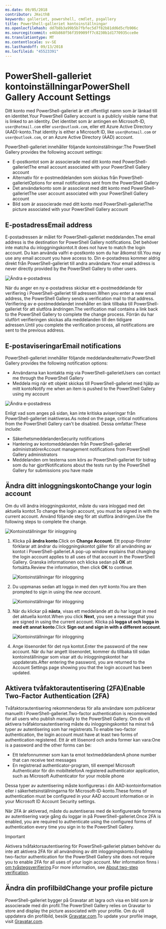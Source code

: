 ```yaml
---
ms.date: 09/05/2018
contributor: JKeithB
keywords: galleriet, powershell, cmdlet, psgallery
title: PowerShell-galleriet kontoinställningar
ms.openlocfilehash: dd7b8b3a99b5b7fbfec5d7f82b81dd6d5cfb906c
ms.sourcegitcommit: e46b868f56f359909ff7c8230b1d1770935cce0e
ms.translationtype: MT
ms.contentlocale: sv-SE
ms.lasthandoff: 09/13/2018
ms.locfileid: "45523391"
---
```

# <a name="powershell-gallery-account-settings"></a><span data-ttu-id="356da-103">PowerShell-galleriet kontoinställningar</span><span class="sxs-lookup"><span data-stu-id="356da-103">PowerShell Gallery Account Settings</span></span>

<span data-ttu-id="356da-104">Ditt konto med PowerShell-galleriet är ett offentligt namn som är länkad till en identitet.</span><span class="sxs-lookup"><span data-stu-id="356da-104">Your PowerShell Gallery account is a publicly visible name that is linked to an identity.</span></span> <span data-ttu-id="356da-105">Det identitet som är antingen en Microsoft-ID, `user@hotmail.com` eller `user@outlook.com`, eller ett Azure Active Directory (AAD)-konto.</span><span class="sxs-lookup"><span data-stu-id="356da-105">That identity is either a Microsoft ID, like `user@hotmail.com` or `user@outlook.com`, or an Azure Active Directory (AAD) account.</span></span>

<span data-ttu-id="356da-106">PowerShell-galleriet innehåller följande kontoinställningar:</span><span class="sxs-lookup"><span data-stu-id="356da-106">The PowerShell Gallery provides the following account settings:</span></span>

- <span data-ttu-id="356da-107">E-postkontot som är associerade med ditt konto med PowerShell-galleriet</span><span class="sxs-lookup"><span data-stu-id="356da-107">The email account associated with your PowerShell Gallery account</span></span>
- <span data-ttu-id="356da-108">Alternativ för e-postmeddelanden som skickas från PowerShell-galleriet</span><span class="sxs-lookup"><span data-stu-id="356da-108">Options for email notifications sent from the PowerShell Gallery</span></span>
- <span data-ttu-id="356da-109">Det användarkonto som är associerat med ditt konto med PowerShell-galleriet</span><span class="sxs-lookup"><span data-stu-id="356da-109">The user account associated with your PowerShell Gallery account</span></span>
- <span data-ttu-id="356da-110">Bild som är associerade med ditt konto med PowerShell-galleriet</span><span class="sxs-lookup"><span data-stu-id="356da-110">The picture associated with your PowerShell Gallery account</span></span>

## <a name="email-address"></a><span data-ttu-id="356da-111">E-postadress</span><span class="sxs-lookup"><span data-stu-id="356da-111">Email address</span></span>

<span data-ttu-id="356da-112">E-postadressen är målet för PowerShell-galleriet meddelanden.</span><span class="sxs-lookup"><span data-stu-id="356da-112">The email address is the destination for PowerShell Gallery notifications.</span></span> <span data-ttu-id="356da-113">Det behöver inte matcha du inloggningskontot.</span><span class="sxs-lookup"><span data-stu-id="356da-113">It does not have to match the login account.</span></span> <span data-ttu-id="356da-114">Du kan använda valfri e-postkonto som du har åtkomst till.</span><span class="sxs-lookup"><span data-stu-id="356da-114">You may use any email account you have access to.</span></span> <span data-ttu-id="356da-115">Din e-postadress kommer aldrig direkt från PowerShell-galleriet till andra användare.</span><span class="sxs-lookup"><span data-stu-id="356da-115">Your email address is never directly provided by the PowerShell Gallery to other users.</span></span>

![Ändra e-postadress](../../Images/PSGallery_AcccountEmailAddress.png)

<span data-ttu-id="356da-117">När du anger en ny e-postadress skickar ett e-postmeddelande för verifiering i PowerShell-galleriet till adressen.</span><span class="sxs-lookup"><span data-stu-id="356da-117">When you enter a new email address, the PowerShell Gallery sends a verification mail to that address.</span></span> <span data-ttu-id="356da-118">Verifiering av e-postmeddelandet innehåller en länk tillbaka till PowerShell-galleriet för att slutföra ändringen.</span><span class="sxs-lookup"><span data-stu-id="356da-118">The verification mail contains a link back to the PowerShell Gallery to complete the change process.</span></span> <span data-ttu-id="356da-119">Förrän du har slutfört verifieringen skickas alla meddelanden till den tidigare adressen.</span><span class="sxs-lookup"><span data-stu-id="356da-119">Until you complete the verification process, all notifications are sent to the previous address.</span></span>

## <a name="email-notifications"></a><span data-ttu-id="356da-120">E-postaviseringar</span><span class="sxs-lookup"><span data-stu-id="356da-120">Email notifications</span></span>

<span data-ttu-id="356da-121">PowerShell-galleriet innehåller följande meddelandealternativ:</span><span class="sxs-lookup"><span data-stu-id="356da-121">PowerShell Gallery provides the following notification options:</span></span>

- <span data-ttu-id="356da-122">Användarna kan kontakta mig via PowerShell-galleriet</span><span class="sxs-lookup"><span data-stu-id="356da-122">Users can contact me through the PowerShell Gallery</span></span>
- <span data-ttu-id="356da-123">Meddela mig när ett objekt skickas till PowerShell-galleriet med hjälp av mitt konto</span><span class="sxs-lookup"><span data-stu-id="356da-123">Notify me when an item is pushed to the PowerShell Gallery using my account</span></span>

![Ändra e-postadress](../../Images/PSGallery_AccountEmailOptions.png)

<span data-ttu-id="356da-125">Enligt vad som anges på sidan, kan inte kritiska aviseringar från PowerShell-galleriet inaktiveras.</span><span class="sxs-lookup"><span data-stu-id="356da-125">As noted on the page, critical notifications from the PowerShell Gallery can't be disabled.</span></span>
<span data-ttu-id="356da-126">Dessa omfattar:</span><span class="sxs-lookup"><span data-stu-id="356da-126">These include:</span></span>

- <span data-ttu-id="356da-127">Säkerhetsmeddelanden</span><span class="sxs-lookup"><span data-stu-id="356da-127">Security notifications</span></span>
- <span data-ttu-id="356da-128">Hantering av kontomeddelanden från PowerShell-galleriet administratörer</span><span class="sxs-lookup"><span data-stu-id="356da-128">Account management notifications from PowerShell Gallery administrators</span></span>
- <span data-ttu-id="356da-129">Meddelanden om testerna som körs av PowerShell-galleriet för bidrag som du har gjort</span><span class="sxs-lookup"><span data-stu-id="356da-129">Notifications about the tests run by the PowerShell Gallery for submissions you have made</span></span>

## <a name="change-your-login-account"></a><span data-ttu-id="356da-130">Ändra ditt inloggningskonto</span><span class="sxs-lookup"><span data-stu-id="356da-130">Change your login account</span></span>

<span data-ttu-id="356da-131">Om du vill ändra inloggningskontot, måste du vara inloggad med det aktuella kontot.</span><span class="sxs-lookup"><span data-stu-id="356da-131">To change the login account, you must be signed in with the current account.</span></span> <span data-ttu-id="356da-132">Använd följande steg för att slutföra ändringen.</span><span class="sxs-lookup"><span data-stu-id="356da-132">Use the following steps to complete the change.</span></span>

![Kontoinställningar för inloggning](../../Images/PSGallery_LoginAccountSettings.png)

1. <span data-ttu-id="356da-134">Klicka på **ändra konto**.</span><span class="sxs-lookup"><span data-stu-id="356da-134">Click on **Change Account**.</span></span> <span data-ttu-id="356da-135">Ett popup-fönster förklarar att ändrar du inloggningskontot gäller för all användning av kontot i PowerShell-galleriet.</span><span class="sxs-lookup"><span data-stu-id="356da-135">A pop-up window explains that changing the login account applies to all uses of that account in the PowerShell Gallery.</span></span> <span data-ttu-id="356da-136">Granska informationen och klicka sedan på **OK** att fortsätta.</span><span class="sxs-lookup"><span data-stu-id="356da-136">Review the information, then click **OK** to continue.</span></span>

   ![Kontoinställningar för inloggning](../../Images/PSGallery_LoginAccountChange-1.png)

2. <span data-ttu-id="356da-138">Du uppmanas sedan att logga in med den _nytt konto_.</span><span class="sxs-lookup"><span data-stu-id="356da-138">You are then prompted to sign in using the _new account_.</span></span>

   ![Kontoinställningar för inloggning](../../Images/PSGallery_LoginAccountChange-2.png)

3. <span data-ttu-id="356da-140">När du klickar på **nästa**, visas ett meddelande att du har loggat in med det aktuella kontot.</span><span class="sxs-lookup"><span data-stu-id="356da-140">When you click **Next**, you see a message that you are signed in using the current account.</span></span>
   <span data-ttu-id="356da-141">Klicka på **logga ut och logga in med ett annat konto**.</span><span class="sxs-lookup"><span data-stu-id="356da-141">Click **Sign out and sign in with a different account**.</span></span>

   ![Kontoinställningar för inloggning](../../Images/PSGallery_LoginAccountChange-3.png)

4. <span data-ttu-id="356da-143">Ange lösenordet för det nya kontot.</span><span class="sxs-lookup"><span data-stu-id="356da-143">Enter the password of the new account.</span></span> <span data-ttu-id="356da-144">När du har angett lösenordet, kommer du tillbaka till sidan kontoinställningar som visar att du inloggningskontot har uppdaterats.</span><span class="sxs-lookup"><span data-stu-id="356da-144">After entering the password, you are returned to the Account Settings page showing you that the login account has been updated.</span></span>


## <a name="enable-two-factor-authentication-2fa"></a><span data-ttu-id="356da-145">Aktivera tvåfaktorautentisering (2FA)</span><span class="sxs-lookup"><span data-stu-id="356da-145">Enable Two-Factor Authentication (2FA)</span></span>

<span data-ttu-id="356da-146">Tvåfaktorautentisering rekommenderas för alla användare som publicerar manuellt i PowerShell-galleriet.</span><span class="sxs-lookup"><span data-stu-id="356da-146">Two-factor authentication is recommended for all users who publish manually to the PowerShell Gallery.</span></span> <span data-ttu-id="356da-147">Om du vill aktivera tvåfaktorsautentisering måste du inloggningskontot ha minst två typer av autentisering som har registrerats.</span><span class="sxs-lookup"><span data-stu-id="356da-147">To enable two-factor authentication, the login account must have at least two forms of authentication registered.</span></span> <span data-ttu-id="356da-148">Ett är ett lösenord och andra former kan vara:</span><span class="sxs-lookup"><span data-stu-id="356da-148">One is a password and the other forms can be:</span></span>

- <span data-ttu-id="356da-149">Ett telefonnummer som kan ta emot textmeddelanden</span><span class="sxs-lookup"><span data-stu-id="356da-149">A phone number that can receive text messages</span></span>
- <span data-ttu-id="356da-150">En registrerad authenticator-program, till exempel Microsoft Authenticator för din mobiltelefon</span><span class="sxs-lookup"><span data-stu-id="356da-150">A registered authenticator application, such as Microsoft Authenticator for your mobile phone</span></span>

<span data-ttu-id="356da-151">Dessa typer av autentisering måste konfigureras i din AAD-kontoinformation eller i säkerhetsinställningarna för Microsoft-ID-konto.</span><span class="sxs-lookup"><span data-stu-id="356da-151">These forms of authentication must be configured in your AAD account information or in your Microsoft ID Account Security settings.</span></span>

<span data-ttu-id="356da-152">När 2FA är aktiverad, måste du autentiseras med de konfigurerade formerna av autentisering varje gång du loggar in på PowerShell-galleriet.</span><span class="sxs-lookup"><span data-stu-id="356da-152">Once 2FA is enabled, you are required to authenticate using the configured forms of authentication every time you sign in to the PowerShell Gallery.</span></span>

> [!IMPORTANT]
> <span data-ttu-id="356da-153">Aktivera tvåfaktorsautentisering för PowerShell-galleriet platsen behöver du inte att aktivera 2FA för all användning av ditt inloggningskonto.</span><span class="sxs-lookup"><span data-stu-id="356da-153">Enabling two-factor authentication for the PowerShell Gallery site does not require you to enable 2FA for all uses of your login account.</span></span> <span data-ttu-id="356da-154">Mer information finns i [om tvåstegsverifiering](https://support.microsoft.com/help/12408/microsoft-account-about-two-step-verification).</span><span class="sxs-lookup"><span data-stu-id="356da-154">For more information, see [About two-step verification](https://support.microsoft.com/help/12408/microsoft-account-about-two-step-verification).</span></span>

## <a name="change-your-profile-picture"></a><span data-ttu-id="356da-155">Ändra din profilbild</span><span class="sxs-lookup"><span data-stu-id="356da-155">Change your profile picture</span></span>

<span data-ttu-id="356da-156">PowerShell-galleriet bygger på Gravatar att lagra och visa en bild som är associerade med din profil.</span><span class="sxs-lookup"><span data-stu-id="356da-156">The PowerShell Gallery relies on Gravatar to store and display the picture associated with your profile.</span></span> <span data-ttu-id="356da-157">Om du vill uppdatera din profilbild, besök [Gravatar.com](http://www.gravatar.com/).</span><span class="sxs-lookup"><span data-stu-id="356da-157">To update your profile image, visit [Gravatar.com](http://www.gravatar.com/).</span></span>
